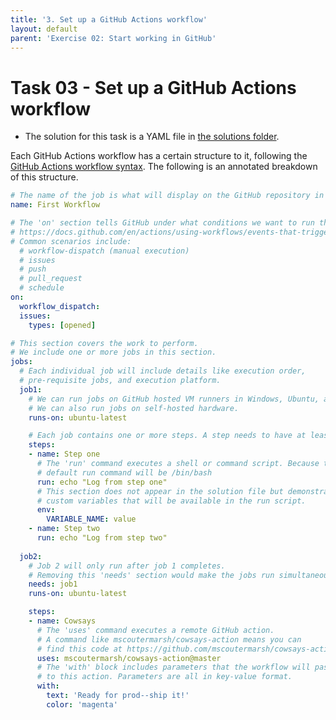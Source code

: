 ```yaml
---
title: '3. Set up a GitHub Actions workflow'
layout: default
parent: 'Exercise 02: Start working in GitHub'
---
```


# Task 03 - Set up a GitHub Actions workflow

- The solution for this task is a YAML file in [the solutions folder](../Solution/Exercise-02/Task-3/first-workflow.yml).

Each GitHub Actions workflow has a certain structure to it, following the [GitHub Actions workflow syntax](https://docs.github.com/en/actions/using-workflows/workflow-syntax-for-github-actions). The following is an annotated breakdown of this structure.

```yaml
# The name of the job is what will display on the GitHub repository in the Actions tab.
name: First Workflow

# The 'on' section tells GitHub under what conditions we want to run this workflow.
# https://docs.github.com/en/actions/using-workflows/events-that-trigger-workflows
# Common scenarios include:
  # workflow-dispatch (manual execution)
  # issues
  # push
  # pull_request
  # schedule
on:
  workflow_dispatch:
  issues:
    types: [opened]

# This section covers the work to perform.
# We include one or more jobs in this section.
jobs:
  # Each individual job will include details like execution order,
  # pre-requisite jobs, and execution platform.
  job1:
    # We can run jobs on GitHub hosted VM runners in Windows, Ubuntu, and Mac OS.
    # We can also run jobs on self-hosted hardware.
    runs-on: ubuntu-latest

    # Each job contains one or more steps. A step needs to have at least a name and a command.
    steps:
    - name: Step one
      # The 'run' command executes a shell or command script. Because this is Ubuntu, the
      # default run command will be /bin/bash
      run: echo "Log from step one"
      # This section does not appear in the solution file but demonstrates how to set
      # custom variables that will be available in the run script.
      env:
        VARIABLE_NAME: value
    - name: Step two
      run: echo "Log from step two"
      
  job2:
    # Job 2 will only run after job 1 completes.
    # Removing this 'needs' section would make the jobs run simultaneously.
    needs: job1
    runs-on: ubuntu-latest

    steps:
    - name: Cowsays
      # The 'uses' command executes a remote GitHub action.
      # A command like mscoutermarsh/cowsays-action means you can
      # find this code at https://github.com/mscoutermarsh/cowsays-action
      uses: mscoutermarsh/cowsays-action@master
      # The 'with' block includes parameters that the workflow will pass
      # to this action. Parameters are all in key-value format.
      with:
        text: 'Ready for prod--ship it!'
        color: 'magenta'
```

